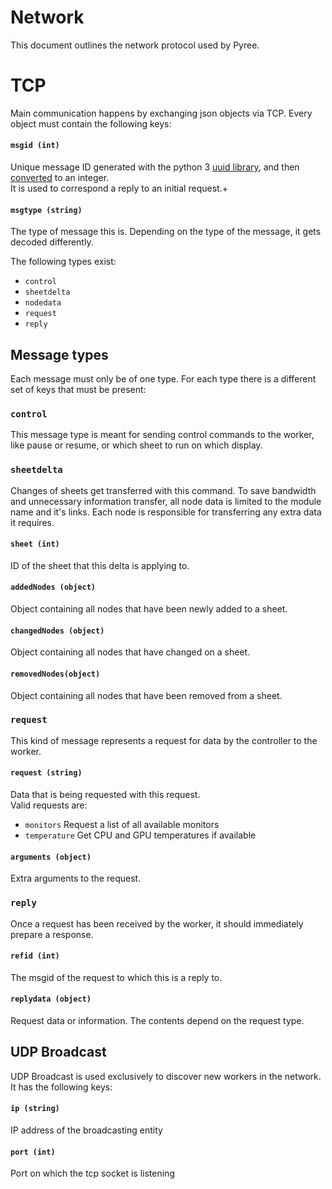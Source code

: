 # Network
This document outlines the network protocol used by Pyree.

# TCP
Main communication happens by exchanging json objects via TCP. Every object must contain the following keys:

#### `msgid (int)`
Unique message ID generated with the python 3 [uuid library](https://docs.python.org/3/library/uuid.html#uuid.uuid4), and then [converted](https://docs.python.org/3/library/uuid.html#uuid.UUID.int) to an integer.  
It is used to correspond a reply to an initial request.+

#### `msgtype (string)`
The type of message this is. Depending on the type of the message, it gets decoded differently.

The following types exist:
* `control`
* `sheetdelta`
* `nodedata`
* `request`
* `reply`

## Message types
Each message must only be of one type. For each type there is a different set of keys that must be present:

### `control`
This message type is meant for sending control commands to the worker, like pause or resume, or which sheet to run on which display.

### `sheetdelta`
Changes of sheets get transferred with this command. To save bandwidth and unnecessary information transfer, all node data is limited to the module name and it's links.
Each node is responsible for transferring any extra data it requires.
#### `sheet (int)`
ID of the sheet that this delta is applying to.
#### `addedNodes (object)`
Object containing all nodes that have been newly added to a sheet.
#### `changedNodes (object)`
Object containing all nodes that have changed on a sheet.
#### `removedNodes(object)`
Object containing all nodes that have been removed from a sheet.

### `request`
This kind of message represents a request for data by the controller to the worker.

#### `request (string)`
Data that is being requested with this request.  
Valid requests are:
* `monitors` Request a list of all available monitors
* `temperature` Get CPU and GPU temperatures if available

#### `arguments (object)`
Extra arguments to the request.

### `reply`
Once a request has been received by the worker, it should immediately prepare a response.

#### `refid (int)`
The msgid of the request to which this is a reply to.

#### `replydata (object)`
Request data or information. The contents depend on the request type.

## UDP Broadcast
UDP Broadcast is used exclusively to discover new workers in the network. It has the following keys:

#### `ip (string)`
IP address of the broadcasting entity
#### `port (int)`
Port on which the tcp socket is listening


